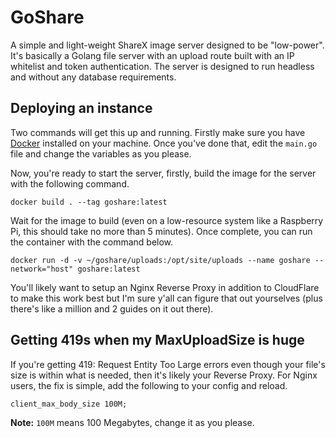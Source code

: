 # GoShare

A simple and light-weight ShareX image server designed to be "low-power". It's basically a Golang file server with an upload route built with an IP whitelist and token authentication. The server is designed to run headless and without any database requirements.

## Deploying an instance

Two commands will get this up and running. Firstly make sure you have [Docker](https://docker.io) installed on your machine. Once you've done that, edit the `main.go` file and change the variables as you please.

Now, you're ready to start the server, firstly, build the image for the server with the following command.
```
docker build . --tag goshare:latest
```

Wait for the image to build (even on a low-resource system like a Raspberry Pi, this should take no more than 5 minutes). Once complete, you can run the container with the command below.
```
docker run -d -v ~/goshare/uploads:/opt/site/uploads --name goshare --network="host" goshare:latest
```

You'll likely want to setup an Nginx Reverse Proxy in addition to CloudFlare to make this work best but I'm sure y'all can figure that out yourselves (plus there's like a million and 2 guides on it out there).

## Getting 419s when my MaxUploadSize is huge

If you're getting 419: Request Entity Too Large errors even though your file's size is within what is needed, then it's likely your Reverse Proxy. For Nginx users, the fix is simple, add the following to your config and reload.
```
client_max_body_size 100M;
```

**Note:** `100M` means 100 Megabytes, change it as you please.
